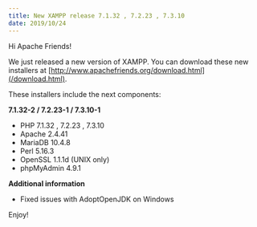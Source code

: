 ```yaml
---
title: New XAMPP release 7.1.32 , 7.2.23 , 7.3.10
date: 2019/10/24
---
```


Hi Apache Friends!

We just released a new version of XAMPP. You can download these new installers at [http://www.apachefriends.org/download.html](/download.html).

These installers include the next components:

**7.1.32-2 / 7.2.23-1 / 7.3.10-1**

- PHP 7.1.32 , 7.2.23 , 7.3.10
- Apache 2.4.41
- MariaDB 10.4.8
- Perl 5.16.3
- OpenSSL 1.1.1d (UNIX only)
- phpMyAdmin 4.9.1

**Additional information**

- Fixed issues with AdoptOpenJDK on Windows

Enjoy!
